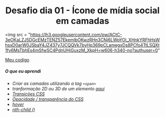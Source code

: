 <h1 align= "center">
  Desafio dia 01 - Ícone de mídia social em camadas <a name="id01"></a>
</h1>

<img src = "https://lh3.googleusercontent.com/pw/ACtC-3eOKaLZJ5DGcEMzTENZ57EkemlbOKwzRHn3CNj6LWpYOl_XHnkYRFhHsWhsxD0arW0JSbaY4JZ437y7JCQQVk7byHp369pCLamegxDs8PCfo4TtLSQXt1fy6MsTbhEs4mSfwSC4PdnUHiGuxzM_XkpH=w606-h340-no?authuser=0"

[Meu codigo](https://github.com/leokattah/30_dias_De_CSS/tree/main/Desafios/Dia1)

##### O que eu aprendi

* *Criar as camadas utilizando a tag `<span>`*
* *tranformação 2D ou 3D de um elemento [aqui](https://www.w3schools.com/cssref/css3_pr_transform.asp)*
* *[Transições CSS](https://www.w3schools.com/css/css3_transitions.asp)*
* *[Opacidade / transparência do CSS](https://www.w3schools.com/css/css_image_transparency.asp)*
* *[hover](https://www.w3schools.com/cssref/sel_hover.asp)*
* *[nth-child ()](https://www.w3schools.com/cssref/sel_nth-child.asp)*

